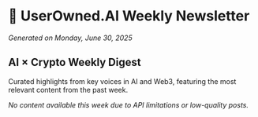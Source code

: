 # 🚀 UserOwned.AI Weekly Newsletter
*Generated on Monday, June 30, 2025*

## AI × Crypto Weekly Digest

Curated highlights from key voices in AI and Web3, featuring the most relevant content from the past week.

*No content available this week due to API limitations or low-quality posts.*

